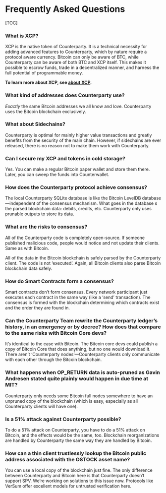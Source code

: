 Frequently Asked Questions
========

[TOC]

### What is XCP?

XCP is the native token of Counterparty. It is a technical necessity for adding advanced features to Counterparty, which by nature require a protocol aware currency. Bitcoin can only be aware of BTC, while Counterparty can be aware of both BTC and XCP itself. This makes it possible to escrow funds, trade in a decentralized manner, and harness the full potential of programmable money.

**To learn more about XCP, see [about XCP](about_xcp.md).**

### What kind of addresses does Counterparty use?

_Exactly_ the same Bitcoin addresses we all know and love. Counterparty uses the Bitcoin blockchain exclusively.

### What about Sidechains?

Counterparty is optimal for mainly higher value transactions and greatly benefits from the security of the main chain. However, if sidechains are ever released, there is no reason not to make them work with Counterparty.

### Can I secure my XCP and tokens in cold storage?

Yes. You can make a regular Bitcoin paper wallet and store them there. Later, you can sweep the funds into Counterwallet.

### How does the Counterparty protocol achieve consensus? 

The local Counterparty SQLite database is like the Bitcoin LevelDB database—independent of the consensus mechanism. What goes in the database s the parsed blockchain data: debits, credits, etc. Counterparty only uses prunable outputs to store its data. 

### What are the risks to consensus?

All of the Counterparty code is completely open-source. If someone published malicious code, people would notice and not update their clients. Same as with Bitcoin.

All of the data in the Bitcoin blockchain is safely parsed by the Counterparty client. The code is not ‘executed’. Again, all Bitcoin clients also parse Bitcoin blockchain data safely.

### How do Smart Contracts form a consensus?

Smart contracts don’t form consensus. Every network participant just executes each contract in the same way (like a ‘send’ transaction). The consensus is formed with the blockchain determining which contracts exist and the order they are found in.

### Can the Counterparty Team rewrite the Counterparty ledger’s history, in an emergency or by decree? How does that compare to the same risks with Bitcoin Core devs?

It’s identical to the case with Bitcoin. The Bitcoin core devs could publish a copy of Bitcoin Core that does anything, but no one would download it. There aren’t ‘Counterparty nodes’—Counterparty clients only communicate with each other through the Bitcoin blockchain.

### What happens when OP_RETURN data is auto-pruned as Gavin Andresen stated quite plainly would happen in due time at MIT?

Counterparty only needs some Bitcoin full nodes somewhere to have an unpruned copy of the blockchain (which is easy, especially as all Counterparty clients will have one).

### Is a 51% attack against Counterparty possible?

To do a 51% attack on Counterparty, you have to do a 51% attack on Bitcoin, and the effects would be the same, too. Blockchain reorganizations are handled by Counterparty the same way they are handled by Bitcoin.

### How can a thin client trustlessly lookup the Bitcoin public address associated with the OSTOCK asset name?

You can use a local copy of the blockchain just fine. The only difference between Counterparty and Bitcoin here is that Counterparty doesn’t support SPV. We’re working on solutions to this issue now. Protocols like VerSum offer excellent models for untrusted verification here.
